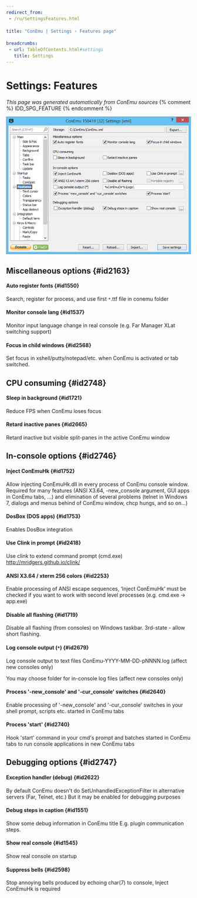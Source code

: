 ```yaml
---
redirect_from:
 - /ru/SettingsFeatures.html

title: "ConEmu | Settings › Features page"

breadcrumbs:
 - url: TableOfContents.html#settings
   title: Settings
---
```


# Settings: Features

*This page was generated automatically from ConEmu sources*
{% comment %} IDD_SPG_FEATURE {% endcomment %}

![ConEmu Settings: Features](/img/Settings-Features.png)



## Miscellaneous options  {#id2163}

#### Auto register fonts  {#id1550}
Search, register for process, and use first `*`.ttf file in conemu folder

#### Monitor console lang  {#id1537}
Monitor input language change in real console (e.g. Far Manager XLat switching support)

#### Focus in child windows  {#id2568}
Set focus in xshell/putty/notepad/etc. when ConEmu is activated or tab switched.



## CPU consuming  {#id2748}

#### Sleep in background  {#id1721}
Reduce FPS when ConEmu loses focus

#### Retard inactive panes  {#id2665}
Retard inactive but visible split-panes in the active ConEmu window



## In-console options  {#id2746}

#### Inject ConEmuHk  {#id1752}
Allow injecting ConEmuHk.dll in every process of ConEmu console window. Required for many features (ANSI X3.64, -new_console argument, GUI apps in ConEmu tabs, ...) and elimination of several problems (telnet in Windows 7, dialogs and menus behind of ConEmu window, chcp hungs, and so on...)

#### DosBox (DOS apps)  {#id1753}
Enables DosBox integration

#### Use Clink in prompt  {#id2418}
Use clink to extend command prompt (cmd.exe) http://mridgers.github.io/clink/

#### ANSI X3.64 / xterm 256 colors  {#id2253}
Enable processing of ANSI escape sequences, ‘Inject ConEmuHk’ must be checked if you want to work with second level processes (e.g. cmd.exe -> app.exe)

#### Disable all flashing  {#id1719}
Disable all flashing (from consoles) on Windows taskbar. 3rd-state - allow short flashing.

#### Log console output (`*`)  {#id2679}
Log console output to text files ConEmu-YYYY-MM-DD-pNNNN.log (affect new consoles only)

You may choose folder for in-console log files (affect new consoles only)

#### Process '-new_console' and '-cur_console' switches  {#id2640}
Enable processing of '-new_console' and '-cur_console' switches in your shell prompt, scripts etc. started in ConEmu tabs

#### Process 'start'  {#id2740}
Hook 'start' command in your cmd's prompt and batches started in ConEmu tabs to run console applications in new ConEmu tabs



## Debugging options  {#id2747}

#### Exception handler (debug)  {#id2622}
By default ConEmu doesn't do SetUnhandledExceptionFilter in alternative servers (Far, Telnet, etc.) But it may be enabled for debugging purposes

#### Debug steps in caption  {#id1551}
Show some debug information in ConEmu title E.g. plugin communication steps.

#### Show real console  {#id1545}
Show real console on startup



#### Suppress bells  {#id2598}
Stop annoying bells produced by echoing char(7) to console, Inject ConEmuHk is required

